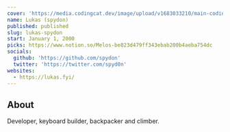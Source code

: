 ```yaml
---
cover: 'https://media.codingcat.dev/image/upload/v1683033210/main-codingcatdev-photo/podcast-guest/spyd0n.jpg'
name: Lukas (spydon)
published: published
slug: lukas-spydon
start: January 1, 2000
picks: https://www.notion.so/Melos-be823d479ff343ebab200b4aeba754dc
socials:
  github: 'https://github.com/spydon'
  twitter: 'https://twitter.com/spyd0n'
websites:
  - https://lukas.fyi/
---
```


## About

Developer, keyboard builder, backpacker and climber.
